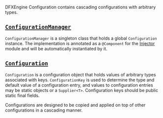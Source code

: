 DFXEngine Configuration contains cascading configurations with arbitrary types.

## [`ConfigurationManager`](src/main/java/me/datafox/dfxengine/configuration/ConfigurationManagerImpl.java)

`ConfigurationManager` is a singleton class that holds a global `Configuration` instance. The implementation is
annotated as a `@Component` for the [Injector](../injector) module and will be automatically instantiated by it.

## [`Configuration`](src/main/java/me/datafox/dfxengine/configuration/ConfigurationImpl.java)

`Configuration` is a configuration object that holds values of arbitrary types associated with keys. `ConfigurationKey` 
is used to determine the type and default value of a configuration entry, and values to configuration entries may be 
static objects or a `Supplier<T>`. Configuration keys should be public static final fields.

Configurations are designed to be copied and applied on top of other configurations in a cascading manner.